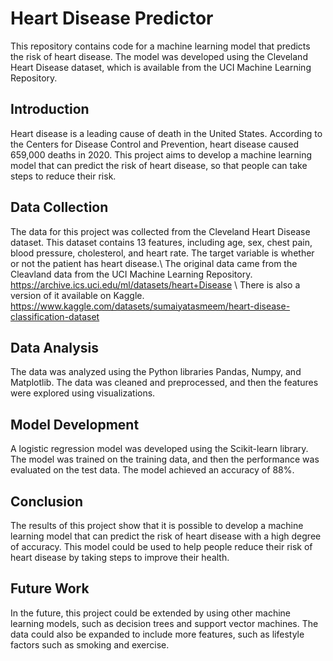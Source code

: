 
# Heart Disease Predictor
This repository contains code for a machine learning model that predicts the risk of heart disease. The model was developed using the Cleveland Heart Disease dataset, which is available from the UCI Machine Learning Repository.

## Introduction
Heart disease is a leading cause of death in the United States. According to the Centers for Disease Control and Prevention, heart disease caused 659,000 deaths in 2020. This project aims to develop a machine learning model that can predict the risk of heart disease, so that people can take steps to reduce their risk.

## Data Collection
The data for this project was collected from the Cleveland Heart Disease dataset. This dataset contains 13 features, including age, sex, chest pain, blood pressure, cholesterol, and heart rate. The target variable is whether or not the patient has heart disease.\\
The original data came from the Cleavland data from the UCI Machine Learning Repository. https://archive.ics.uci.edu/ml/datasets/heart+Disease \\
There is also a version of it available on Kaggle. https://www.kaggle.com/datasets/sumaiyatasmeem/heart-disease-classification-dataset

## Data Analysis
The data was analyzed using the Python libraries Pandas, Numpy, and Matplotlib. The data was cleaned and preprocessed, and then the features were explored using visualizations.

## Model Development
A logistic regression model was developed using the Scikit-learn library. The model was trained on the training data, and then the performance was evaluated on the test data. The model achieved an accuracy of 88%.

## Conclusion
The results of this project show that it is possible to develop a machine learning model that can predict the risk of heart disease with a high degree of accuracy. This model could be used to help people reduce their risk of heart disease by taking steps to improve their health.

## Future Work
In the future, this project could be extended by using other machine learning models, such as decision trees and support vector machines. The data could also be expanded to include more features, such as lifestyle factors such as smoking and exercise.
